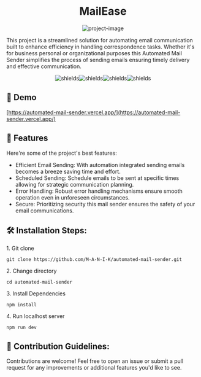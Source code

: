 <h1 align="center" id="title">MailEase</h1>

<p align="center"><img src="https://socialify.git.ci/M-A-N-I-K/automated-mail-sender/image?description=1&amp;descriptionEditable=This%20project%20is%20a%20streamlined%20solution%20for%20automating%20email%20communication%2C%20built%20to%20enhance%20efficiency%20in%20handling%20correspondence%20tasks.%20&amp;font=Raleway&amp;language=1&amp;name=1&amp;owner=1&amp;pattern=Circuit%20Board&amp;stargazers=1&amp;theme=Dark" alt="project-image"></p>

<p id="description">This project is a streamlined solution for automating email communication built to enhance efficiency in handling correspondence tasks. Whether it's for business personal or organizational purposes this Automated Mail Sender simplifies the process of sending emails ensuring timely delivery and effective communication.</p>

<p align="center"><img src="https://img.shields.io/badge/typescript-%23007ACC.svg?style=for-the-badge&amp;logo=typescript&amp;logoColor=white" alt="shields"><img src="https://img.shields.io/badge/Next-black?style=for-the-badge&amp;logo=next.js&amp;logoColor=white" alt="shields"><img src="https://img.shields.io/badge/tailwindcss-%2338B2AC.svg?style=for-the-badge&amp;logo=tailwind-css&amp;logoColor=white" alt="shields"><img src="https://img.shields.io/badge/vercel-%23000000.svg?style=for-the-badge&amp;logo=vercel&amp;logoColor=white" alt="shields"></p>

<h2>🚀 Demo</h2>

[https://automated-mail-sender.vercel.app/](https://automated-mail-sender.vercel.app/)

  
  
<h2>🧐 Features</h2>

Here're some of the project's best features:

*   Efficient Email Sending: With automation integrated sending emails becomes a breeze saving time and effort.
*   Scheduled Sending: Schedule emails to be sent at specific times allowing for strategic communication planning.
*   Error Handling: Robust error handling mechanisms ensure smooth operation even in unforeseen circumstances.
*   Secure: Prioritizing security this mail sender ensures the safety of your email communications.

<h2>🛠️ Installation Steps:</h2>

<p>1. Git clone</p>

```
git clone https://github.com/M-A-N-I-K/automated-mail-sender.git
```

<p>2. Change directory</p>

```
cd automated-mail-sender
```

<p>3. Install Dependencies</p>

```
npm install
```

<p>4. Run localhost server</p>

```
npm run dev
```

<h2>🍰 Contribution Guidelines:</h2>

Contributions are welcome! Feel free to open an issue or submit a pull request for any improvements or additional features you'd like to see.
